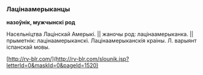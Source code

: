 ### Лацінаамерыканцы
**назоўнік, мужчынскі род**

Насельніцтва Лацінскай Амерыкі. || жаночы род: лацінаамерыканка. || прыметнік: лацінаамерыканскі. Лацінаамерыканскія краіны. Л. варыянт іспанскай мовы.

<a rel="author">[http://rv-blr.com/](http://rv-blr.com/slounik.jsp?letterId=0&maskId=0&pageId=1520)</a>
